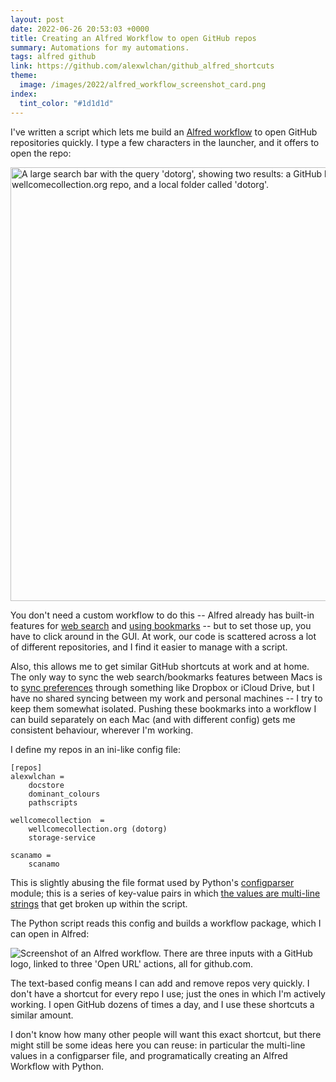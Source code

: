 ```yaml
---
layout: post
date: 2022-06-26 20:53:03 +0000
title: Creating an Alfred Workflow to open GitHub repos
summary: Automations for my automations.
tags: alfred github
link: https://github.com/alexwlchan/github_alfred_shortcuts
theme:
  image: /images/2022/alfred_workflow_screenshot_card.png
index:
  tint_color: "#1d1d1d"
---
```


I've written a script which lets me build an [Alfred workflow] to open GitHub repositories quickly.
I type a few characters in the launcher, and it offers to open the repo:

<img src="/images/2022/alfred_search_1x.png" srcset="/images/2022/alfred_search_1x.png 1x, /images/2022/alfred_search_2x.png 2x" style="width: 694px;" alt="A large search bar with the query 'dotorg', showing two results: a GitHub link to the wellcomecollection.org repo, and a local folder called 'dotorg'.">

You don't need a custom workflow to do this -- Alfred already has built-in features for [web search] and [using bookmarks] -- but to set those up, you have to click around in the GUI.
At work, our code is scattered across a lot of different repositories, and I find it easier to manage with a script.

Also, this allows me to get similar GitHub shortcuts at work and at home.
The only way to sync the web search/bookmarks features between Macs is to [sync preferences][sync] through something like Dropbox or iCloud Drive, but I have no shared syncing between my work and personal machines -- I try to keep them somewhat isolated.
Pushing these bookmarks into a workflow I can build separately on each Mac (and with different config) gets me consistent behaviour, wherever I'm working.

I define my repos in an ini-like config file:

```
[repos]
alexwlchan =
    docstore
    dominant_colours
    pathscripts

wellcomecollection  =
    wellcomecollection.org (dotorg)
    storage-service

scanamo =
    scanamo
```

This is slightly abusing the file format used by Python's [configparser] module; this is a series of key-value pairs in which [the values are multi-line strings][ms_strings] that get broken up within the script.

The Python script reads this config and builds a workflow package, which I can open in Alfred:

<img src="/images/2022/alfred_workflow_screenshot_1x.png" srcset="/images/2022/alfred_workflow_screenshot_1x.png 1x, /images/2022/alfred_workflow_screenshot_2x.png 2x" alt="Screenshot of an Alfred workflow. There are three inputs with a GitHub logo, linked to three 'Open URL' actions, all for github.com.">

The text-based config means I can add and remove repos very quickly.
I don't have a shortcut for every repo I use; just the ones in which I'm actively working.
I open GitHub dozens of times a day, and I use these shortcuts a similar amount.

I don't know how many other people will want this exact shortcut, but there might still be some ideas here you can reuse: in particular the multi-line values in a configparser file, and programatically creating an Alfred Workflow with Python.

[web search]: https://www.alfredapp.com/help/features/web-search/
[using bookmarks]: https://www.alfredapp.com/help/features/bookmarks/
[Alfred workflow]: https://www.alfredapp.com/workflows/
[sync]: https://www.alfredapp.com/help/advanced/sync/
[configparser]: https://docs.python.org/3/library/configparser.html
[ms_strings]: https://stackoverflow.com/a/11866695/1558022
